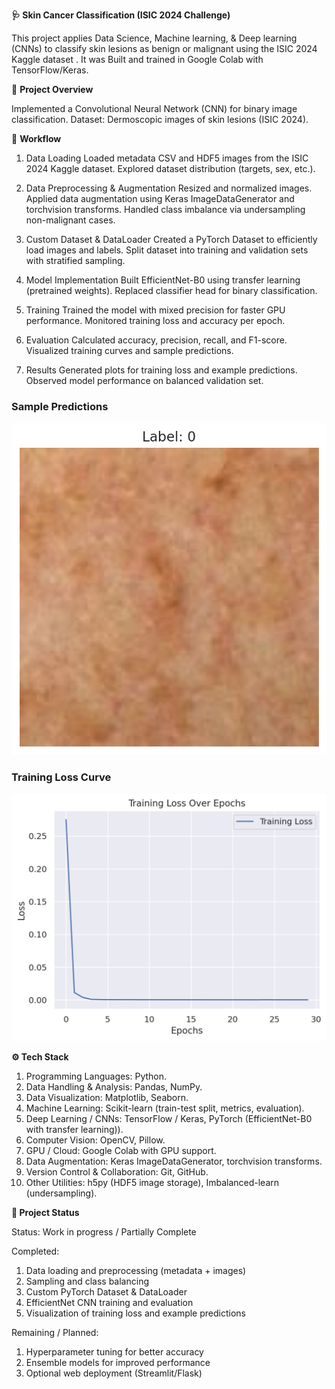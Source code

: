 **🩺 Skin Cancer Classification (ISIC 2024 Challenge)**

This project applies Data Science, Machine learning, & Deep learning (CNNs) to classify skin lesions as benign or malignant using the ISIC 2024 Kaggle dataset
. It was Built and trained in Google Colab with TensorFlow/Keras.

📌 **Project Overview**

Implemented a Convolutional Neural Network (CNN) for binary image classification.
Dataset: Dermoscopic images of skin lesions (ISIC 2024).

📌 **Workflow**
1. Data Loading
   Loaded metadata CSV and HDF5 images from the ISIC 2024 Kaggle dataset.
   Explored dataset distribution (targets, sex, etc.).

2. Data Preprocessing & Augmentation
   Resized and normalized images.
   Applied data augmentation using Keras ImageDataGenerator and torchvision transforms.
   Handled class imbalance via undersampling non-malignant cases.

3. Custom Dataset & DataLoader
   Created a PyTorch Dataset to efficiently load images and labels.
   Split dataset into training and validation sets with stratified sampling.

4. Model Implementation
   Built EfficientNet-B0 using transfer learning (pretrained weights).
   Replaced classifier head for binary classification.

5. Training
   Trained the model with mixed precision for faster GPU performance.
   Monitored training loss and accuracy per epoch.

6. Evaluation
   Calculated accuracy, precision, recall, and F1-score.
   Visualized training curves and sample predictions.

7. Results
   Generated plots for training loss and example predictions.
   Observed model performance on balanced validation set.
### Sample Predictions
![Sample Predictions](sample_predictions.png)

### Training Loss Curve
![Training Loss](training_loss.png)

**⚙️ Tech Stack**

1. Programming Languages: Python.
2. Data Handling & Analysis: Pandas, NumPy.
3. Data Visualization: Matplotlib, Seaborn.
4. Machine Learning: Scikit-learn (train-test split, metrics, evaluation).
5. Deep Learning / CNNs: TensorFlow / Keras, PyTorch (EfficientNet-B0 with transfer learning)).
6. Computer Vision: OpenCV, Pillow.
7. GPU / Cloud: Google Colab with GPU support.
8. Data Augmentation: Keras ImageDataGenerator, torchvision transforms.
9. Version Control & Collaboration: Git, GitHub.
10. Other Utilities: h5py (HDF5 image storage), Imbalanced-learn (undersampling).

**📌 Project Status**

Status: Work in progress / Partially Complete

Completed:

1. Data loading and preprocessing (metadata + images)
2. Sampling and class balancing
3. Custom PyTorch Dataset & DataLoader
4. EfficientNet CNN training and evaluation
5. Visualization of training loss and example predictions

Remaining / Planned:

1. Hyperparameter tuning for better accuracy
2. Ensemble models for improved performance
3. Optional web deployment (Streamlit/Flask)

